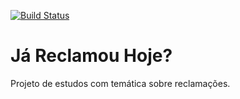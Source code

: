 [![Build Status](https://dev.azure.com/diegodona/Ja%20Reclamou%20Hoje/_apis/build/status/diedona.DDona.JaReclamouHoje?branchName=main)](https://dev.azure.com/diegodona/Ja%20Reclamou%20Hoje/_build/latest?definitionId=10&branchName=main)

# Já Reclamou Hoje?
Projeto de estudos com temática sobre reclamações.
